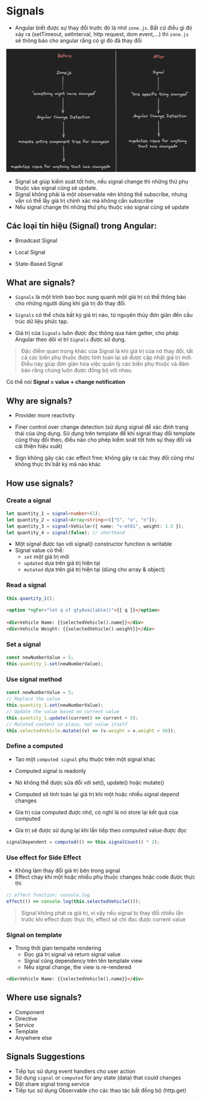 # Signals

- Angular biết được sự thay đổi trước đó là nhờ `zone.js`. Bất cứ điều gì đó xảy ra (setTimeout, setInterval, http request, dom event,...) thì `zone.js` sẽ thông báo cho angular rằng có gì đó đã thay đổi

![Signal](src/assets/Screenshot%202023-05-06%20154657.png)

- Signal sẽ giúp kiểm soát tốt hơn, nếu signal change thì những thứ phụ thuộc vào signal cũng sẽ update.
- Signal không phải là một observable nên không thể subscribe, nhưng vẫn có thể lấy giá trị chính xác mà không cần subscribe
- Nếu signal change thì những thứ phụ thuộc vào signal cũng sẽ update

## Các loại tín hiệu (Signal) trong Angular:

- Broadcast Signal

- Local Signal

- State-Based Signal

## What are signals?

- `Signals` là một trình bao bọc xung quanh một giá trị có thể thông báo cho những người dùng khi giá trị đó thay đổi.

- `Signals` có thể chứa bất kỳ giá trị nào, từ nguyên thủy đơn giản đến cấu trúc dữ liệu phức tạp.

- Giá trị của `Signals` luôn được đọc thông qua hàm getter, cho phép Angular theo dõi vị trí `Signals` được sử dụng.

> Đặc điểm quan trọng khác của Signal là khi giá trị của nó thay đổi, tất cả các biến phụ thuộc được tính toán lại sẽ được cập nhật giá trị mới. Điều này giúp đơn giản hóa việc quản lý các biến phụ thuộc và đảm bảo rằng chúng luôn được đồng bộ với nhau.

Có thể nói **Signal = value + change notification**

## Why are signals?

- Provider more reactivity

- Finer control over change detection (sử dụng signal để xác định trạng thái của ứng dụng. Sử dụng trên template để khi signal thay đổi template cũng thay đổi theo, điều nào cho phép kiểm soát tốt hơn sự thay đổi và cải thiện hiệu xuất)

- Sign không gây các các effect free: không gây ra các thay đổi cũng như không thực thi bất kỳ mã nào khác

## How use signals?

### Create a signal

```ts
let quantity_1 = signal<number>(1);
let quantity_2 = signal<Array<string>>(["S", "o", "n"]);
let quantity_3 = signal<Vehicle>({ name: "v-mt01", weight: 1.5 });
let quantity_4 = signal(false); // shorthand
```

- Một signal được tạo với signal() constructor function is writable
- Signal value có thể:
  - `set` một giá trị mới
  - `updated` dựa trên giá trị hiện tại
  - `mutated` dựa trên giá trị hiện tại (dùng cho array & object) 

### Read a signal

```ts
this.quantity_1();
```

```html
<option *ngFor="let q of qtyAvailable()">{{ q }}</option>

<div>Vehicle Name: {{selectedVehicle().name}}</div>
<div>Vehicle Weight: {{selectedVehicle().weight}}</div>
```

### Set a signal

```ts
const newNumberValue = 5;
this.quantity_1.set(newNumberValue);
```

### Use signal method

```ts
const newNumberValue = 5;
// Replace the value
this.quantity_1.set(newNumberValue);
// Update the value based on current value
this.quantity_1.update((current) => current + 5);
// Mutated content in place, not value itself
this.selectedVehicle.mutate((v) => (v.weight = v.weight + 50));
```

### Define a computed

- Tạo một `computed signal` phụ thuộc trên một signal khác
- Computed signal is readonly
- Nó không thể được sửa đổi với set(), update() hoặc mutate()
- Computed sẽ tính toán lại giá trị khi một hoặc nhiều signal depend changes

- Gía trị của computed được nhớ, có nghĩ là nó store lại kết quả của computed
- Gía trị sẽ được sử dụng lại khi lần tiếp theo computed value được đọc

```ts
signalDependent = computed(() => this.signalCount() * 2);
```

### Use effect for Side Effect

- Không làm thay đổi giá trị bên trong signal
- Effect chạy khi một hoặc nhiều phụ thuộc changes hoặc code được thực thi

```ts
// effect function: console.log
effect(() => console.log(this.selectedVehicle()));
```

> Signal không phát ra giá trị, vì vậy nếu signal bị thay đổi nhiều lần trước khi effect được thực thi, effect sẽ chỉ đọc được current value

### Signal on template

- Trong thời gian tempalte rendering
  - Đọc giá trị signal và return signal value
  - Signal cũng dependency trên tên template view
  - Nếu signal change, the view is re-rendered

```html
<div>Vehicle Name: {{selectedVehicle().name}}</div>
```

## Where use signals?

- Component
- Directive
- Service
- Template
- Anywhere else

## Signals Suggestions

- Tiếp tục sử dụng event handlers cho user action
- Sử dụng `signal` or `computed` for any state (data) that could changes
- Đặt share signal trong service
- Tiếp tục sử dụng Observable cho các thao tác bất đồng bộ (http.get) 
